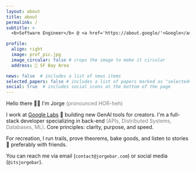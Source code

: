 ```yaml
---
layout: about
title: about
permalink: /
subtitle: > 
  <b>Software Engineer</b> @ <a href='https://about.google/'>Google</a> • <b>Previously:</b><a href='https://about.meta.com/'> Meta</a>

profile:
  align: right
  image: prof_pic.jpg
  image_circular: false # crops the image to make it circular
  address: 📍 SF Bay Area

news: false  # includes a list of news items
selected_papers: false # includes a list of papers marked as "selected={true}"
social: true  # includes social icons at the bottom of the page
---
```

Hello there 👋🏻 I'm Jorge <span style="color:grey">(pronounced HOR-heh)</span> 

I work at <a href='https://labs.google/'>Google Labs</a> 🧪 building new GenAI tools for creators. I'm a full-stack developer specializing in back-end <span style="color:grey">(APIs, Distributed Systems, Databases, ML)</span>. Core principles: clarity, purpose, and speed.

For recreation, I run trails, prove theorems, bake goods, and listen to stories 🌈 preferably with friends.

You can reach me via email (`contact@jorgebar.com`) or social media (`@itsjorgebar`).